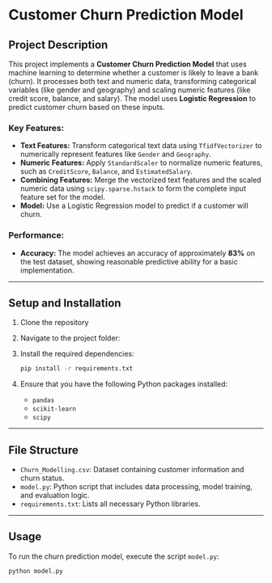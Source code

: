 # Customer Churn Prediction Model

## Project Description

This project implements a **Customer Churn Prediction Model** that uses machine learning to determine whether a customer is likely to leave a bank (churn). It processes both text and numeric data, transforming categorical variables (like gender and geography) and scaling numeric features (like credit score, balance, and salary). The model uses **Logistic Regression** to predict customer churn based on these inputs.

### Key Features:
- **Text Features:** Transform categorical text data using `TfidfVectorizer` to numerically represent features like `Gender` and `Geography`.
- **Numeric Features:** Apply `StandardScaler` to normalize numeric features, such as `CreditScore`, `Balance`, and `EstimatedSalary`.
- **Combining Features:** Merge the vectorized text features and the scaled numeric data using `scipy.sparse.hstack` to form the complete input feature set for the model.
- **Model:** Use a Logistic Regression model to predict if a customer will churn.

### Performance:
- **Accuracy:** The model achieves an accuracy of approximately **83%** on the test dataset, showing reasonable predictive ability for a basic implementation.

---

## Setup and Installation

1. Clone the repository

2. Navigate to the project folder:

3. Install the required dependencies:

    ```bash
    pip install -r requirements.txt
    ```

4. Ensure that you have the following Python packages installed:
    - `pandas`
    - `scikit-learn`
    - `scipy`

---

## File Structure

- `Churn_Modelling.csv`: Dataset containing customer information and churn status.
- `model.py`: Python script that includes data processing, model training, and evaluation logic.
- `requirements.txt`: Lists all necessary Python libraries.

---

## Usage

To run the churn prediction model, execute the script `model.py`:

```bash
python model.py

